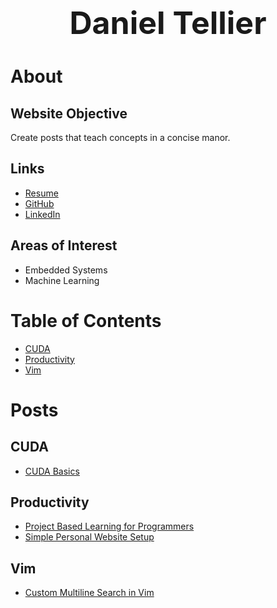 <h1 style="font-size: 50px; text-align: center;">Daniel Tellier</h1>

# About
## Website Objective
Create posts that teach concepts in a concise manor.

## Links
- [Resume](./docs/daniel_tellier.pdf)
- [GitHub](https://github.com/DanielTellier)
- [LinkedIn](https://www.linkedin.com/in/daniel-tellier-210ab3a4/)

## Areas of Interest
- Embedded Systems
- Machine Learning

# Table of Contents
- [CUDA](#cuda)
- [Productivity](#productivity)
- [Vim](#vim)

# Posts
## CUDA
- [CUDA Basics](./posts/cuda_basics_3.md)

## Productivity
- [Project Based Learning for Programmers](./posts/project_based_learning_1.md)
- [Simple Personal Website Setup](./posts/simple_personal_website_setup_4.md)

## Vim
- [Custom Multiline Search in Vim](./posts/vim_multi_line_search_2.md)
